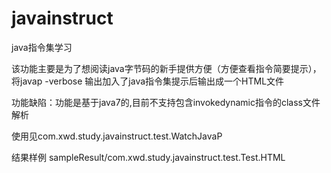 # javainstruct
java指令集学习 

该功能主要是为了想阅读java字节码的新手提供方便（方便查看指令简要提示），将javap -verbose 输出加入了java指令集提示后输出成一个HTML文件 

功能缺陷：功能是基于java7的,目前不支持包含invokedynamic指令的class文件解析

使用见com.xwd.study.javainstruct.test.WatchJavaP

结果样例 sampleResult/com.xwd.study.javainstruct.test.Test.HTML

